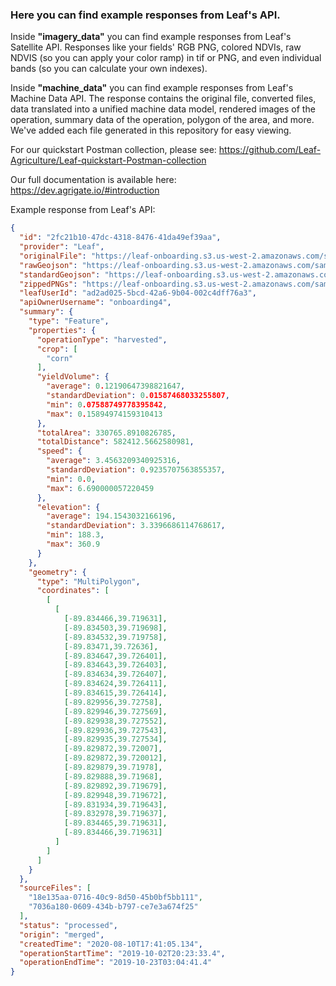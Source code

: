 ### Here you can find example responses from Leaf's API.

Inside **"imagery_data"** you can find example responses from Leaf's Satellite API.
Responses like your fields' RGB PNG, colored NDVIs, raw NDVIS (so you can apply your color ramp) in tif or PNG, and even individual bands (so you can calculate your own indexes).

Inside **"machine_data"** you can find example responses from Leaf's Machine Data API.
The response contains the original file, converted files, data translated into a unified machine data model, rendered images of the operation, summary data of the operation, polygon of the area, and more. We've added each file generated in this repository for easy viewing.

For our quickstart Postman collection, please see: https://github.com/Leaf-Agriculture/Leaf-quickstart-Postman-collection  

Our full documentation is available here: https://dev.agrigate.io/#introduction



Example response from Leaf's API:

``` json
{
  "id": "2fc21b10-47dc-4318-8476-41da49ef39aa",
  "provider": "Leaf",
  "originalFile": "https://leaf-onboarding.s3.us-west-2.amazonaws.com/sample/cd621104-4ae0-40ba-b363-0bffe4546c12.json",
  "rawGeojson": "https://leaf-onboarding.s3.us-west-2.amazonaws.com/sample/f6138de5-bddb-4447-b7a6-45011b18c276.json",
  "standardGeojson": "https://leaf-onboarding.s3.us-west-2.amazonaws.com/sample/3ffb1b13-1143-40fa-bd6f-b9903a809bdd.json",
  "zippedPNGs": "https://leaf-onboarding.s3.us-west-2.amazonaws.com/sample/44abac92-beae-42eb-a3f8-ce0534951935.zip",
  "leafUserId": "ad2ad025-5bcd-42a6-9b04-002c4dff76a3",
  "apiOwnerUsername": "onboarding4",
  "summary": {
    "type": "Feature",
    "properties": {
      "operationType": "harvested",
      "crop": [
        "corn"
      ],
      "yieldVolume": {
        "average": 0.12190647398821647,
        "standardDeviation": 0.01587468033255807,
        "min": 0.07588749778395842,
        "max": 0.15894974159310413
      },
      "totalArea": 330765.8910826785,
      "totalDistance": 582412.5662580981,
      "speed": {
        "average": 3.4563209340925316,
        "standardDeviation": 0.9235707563855357,
        "min": 0.0,
        "max": 6.690000057220459
      },
      "elevation": {
        "average": 194.1543032166196,
        "standardDeviation": 3.3396686114768617,
        "min": 188.3,
        "max": 360.9
      }
    },
    "geometry": {
      "type": "MultiPolygon",
      "coordinates": [
        [
          [
            [-89.834466,39.719631],
            [-89.834503,39.719698],
            [-89.834532,39.719758],
            [-89.83471,39.72636],
            [-89.834647,39.726401],
            [-89.834643,39.726403],
            [-89.834634,39.726407],
            [-89.834624,39.726411],
            [-89.834615,39.726414],
            [-89.829956,39.72758],
            [-89.829946,39.727569],
            [-89.829938,39.727552],
            [-89.829936,39.727543],
            [-89.829935,39.727534],
            [-89.829872,39.72007],
            [-89.829872,39.720012],
            [-89.829879,39.71978],
            [-89.829888,39.71968],
            [-89.829892,39.719679],
            [-89.829948,39.719672],
            [-89.831934,39.719643],
            [-89.832978,39.719637],
            [-89.834465,39.719631],
            [-89.834466,39.719631]
          ]
        ]
      ]
    }
  },
  "sourceFiles": [
    "18e135aa-0716-40c9-8d50-45b0bf5bb111",
    "7036a180-0609-434b-b797-ce7e3a674f25"
  ],
  "status": "processed",
  "origin": "merged",
  "createdTime": "2020-08-10T17:41:05.134",
  "operationStartTime": "2019-10-02T20:23:33.4",
  "operationEndTime": "2019-10-23T03:04:41.4"
}
```
